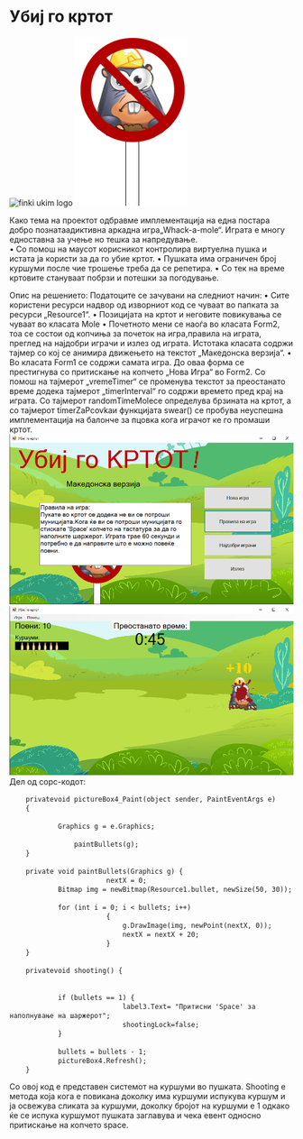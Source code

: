 # Убиј го кртот

![finki ukim logo](http://old.finki.ukim.mk/Style/images/frontEnd/layout/finki-logo-10.jpg)
![](https://raw.githubusercontent.com/MartinTheCreator/UbijGoKrtotProekt/master/resursi/signFinal.png)



Како тема на проектот одбравме имплементација на една постара добро познатаадиктивна аркадна игра„Whack-a-mole“. Играта е многу едноставна за учење но тешка за напредување. 
<br>•	Со помош на маусот корисникот контролира виртуелна пушка и истата ја користи за да го убие кртот. 
•	Пушката има ограничен број куршуми после чие трошење треба да се репетира. 
•	Со тек на време кртовите стануваат побрзи и потешки за погодување.

Опис на решението:
Податоците се зачувани на следниот начин:
•	Сите користени ресурси надвор од изворниот код се чуваат во папката за ресурси „Resource1“.
•	Позицијата на кртот и неговите повикувања се чуваат во класата Mole
•	Почетното мени се наоѓа во класата Form2, тоа се состои од копчиња за почеток на игра,правила на играта, преглед на најдобри играчи и излез од играта. Истотака класата содржи тајмер со кој се анимира движењето на текстот „Македонска верзија“.
•	Во класата Form1 се содржи самата игра. До оваа форма се престигнува со притискање на копчето „Нова Игра“ во Form2. Со помош на тајмерот „vremeTimer“ се променува текстот за преостанато време додека тајмерот „timerInterval“ го содржи времето пред крај на играта. Со тајмерот randomTimeMoleсе определува брзината на кртот, а со тајмерот timerZaPcovkaи функцијата swear() се пробува неуспешна имплементација на балонче за пцовка кога играчот ке го промаши кртот.
![](https://raw.githubusercontent.com/MartinTheCreator/UbijGoKrtotProekt/master/resursi/Screenshot_1.png)
![](https://raw.githubusercontent.com/MartinTheCreator/UbijGoKrtotProekt/master/resursi/img.png)
Дел од сорс-кодот:


        privatevoid pictureBox4_Paint(object sender, PaintEventArgs e)
        {

                Graphics g = e.Graphics;
        
                    paintBullets(g);
        }

        private void paintBullets(Graphics g) {
                            nextX = 0;
                Bitmap img = newBitmap(Resource1.bullet, newSize(50, 30));
                
                for (int i = 0; i < bullets; i++)
                            {
                                g.DrawImage(img, newPoint(nextX, 0));
                                nextX = nextX + 20;
                            }
        }

        privatevoid shooting() {
        
        
                if (bullets == 1) { 
                                label3.Text= "Притисни 'Space' за наполнување на шаржерот";
                                shootingLock=false;
                }
                
                bullets = bullets - 1;
                pictureBox4.Refresh();
        }

Со овој код е представен системот на куршуми во пушката. Shooting е метода која кога е повикана доколку има куршуми испукува куршум и ја освежува сликата за куршуми, доколку бројот на куршуми е 1 одкако ќе се испука куршумот пушката заглавува и чека евент односно притискање на копчето space.
